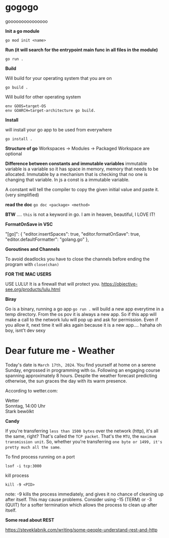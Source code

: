 # gogogo

gooooooooooooooo

**Init a go module**

`go mod init <name>`

**Run (it will search for the entrypoint main func in all files in the module)**

`go run .`

**Build**

Will build for your operating system that you are on

`go build .`

Will build for other operating system

`env GOOS=target-OS`\
`env GOARCH=target-architecture go build. `

**Install**

will install your go app to be used from everywhere

`go install .`

**Structure of go**
Workspaces -> Modules -> Packaged
Workspace are optional

**Difference between constants and immutable variables**
immutable variable is a variable so it has space in memory, memory that needs to be allocated. Immutable by a mechanism that is checking that no one is changing that variable.
In js a const is a immutable variable.

A constant will tell the compiler to copy the given initial value and paste it. (very simplified)

**read the doc**
`go doc <package> <method>`

**BTW** .... `this` is not a keyword in go. I am in heaven, beautiful, I LOVE IT!

**FormatOnSave in VSC**

"[go]": {
"editor.insertSpaces": true,
"editor.formatOnSave": true,
"editor.defaultFormatter": "golang.go"
},

**Goroutines and Channels**

To avoid deadlocks you have to close the channels before ending the program with `close(chan)`

**FOR THE MAC USERS**

USE LULU! It is a firewall that will protect you.
https://objective-see.org/products/lulu.html

**Biray**

Go is a binary, running a go app `go run .` will build a new app everytime in a temp directory.
From the os pov it is always a new app.
So if this app will make a call to the network lulu will pop up and ask for permission. Even if you allow it, next time it will aks again because it is a new app.... hahaha oh boy, isnt't dev sexy

# Dear future me - Weather

Today's date is `March 17th, 2024`. You find yourself at home on a serene Sunday, engrossed in programming with `Go`. Following an engaging course spanning approximately 8 hours. Despite the weather forecast predicting otherwise, the sun graces the day with its warm presence.

According to wetter.com:

Wetter\
Sonntag, 14:00 Uhr\
Stark bewölkt


**Candy**

If you're transferring `less than 1500 bytes` over the network (http), it's all the same, right? That's called the `TCP packet`. That's the `MTU`,  the `maximum transmission unit`. So, whether you're transferring `one byte or 1499, it's pretty much all the same`.

To find process running on a port

`lsof -i tcp:3000`

kill process 

`kill -9 <PID>`

note: -9 kills the process immediately, and gives it no chance of cleaning up after itself. This may cause problems. Consider using -15 (TERM) or -3 (QUIT) for a softer termination which allows the process to clean up after itself.

**Some read about REST**

https://steveklabnik.com/writing/some-people-understand-rest-and-http